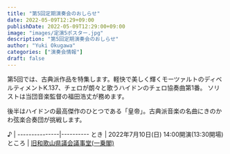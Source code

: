 ```yaml
---
title: "第5回定期演奏会のおしらせ"
date: 2022-05-09T12:29+09:00
publishDate: 2022-05-09T12:29:00+09:00
image: "images/定演5ポスター.jpg"
description: "第5回定期演奏会のおしらせ"
author: "Yuki Okugawa"
categories: ["演奏会情報"]
draft: false
---
```


第5回では、古典派作品を特集します。軽快で美しく輝くモーツァルトのディベルティメントK.137、チェロが朗々と歌うハイドンのチェロ協奏曲第1番。
ソリストは当団音楽監督の福田浩丈が務めます。

後半はハイドンの最高傑作のひとつである「皇帝」。古典派音楽の名曲にきのかわ弦楽合奏団が挑戦します。

  ♪  |
---------------|----------
  とき | 2022年7月10日(日) 14:00開演(13:30開場)
  ところ | [旧和歌山県議会議事堂(一乗閣)](https://goo.gl/maps/WDCNdo9KBFySoXee9)
